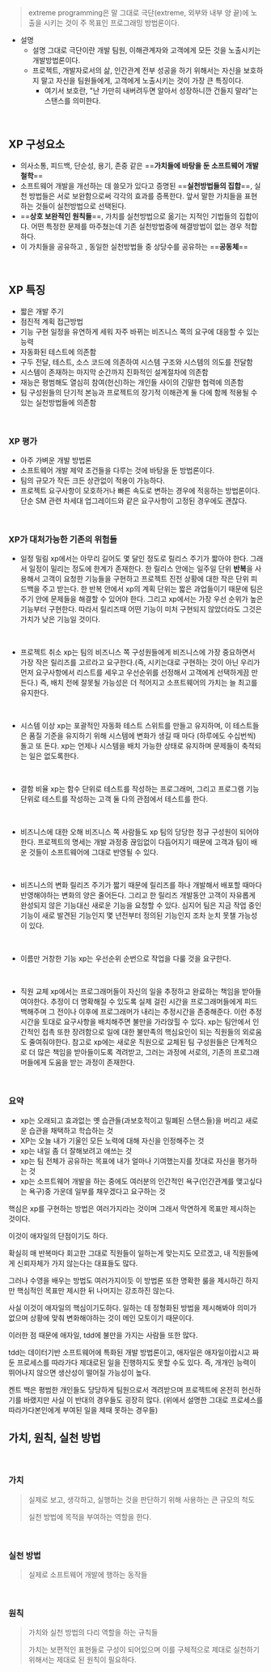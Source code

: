 > extreme programming은 말 그대로 극단(extreme, 외부와 내부 양 끝)에 노출을 시키는 것이 주 목표인 프로그래밍 방법론이다.

+ 설명
	+ 설명 그대로 극단이란 개발 팀원, 이해관계자와 고객에게 모든 것을 노출시키는 개발방법론이다.
	+ 프로젝트, 개발자로서의 삶, 인간관계 전부 성공을 하기 위해서는 자신을 보호하지 말고 자신을 팀원들에게, 고객에게 노출시키는 것이 가장 큰 특징이다.
		+ 여기서 보호란, "난 가만히 내버려두면 알아서 성장하니깐 건들지 말라"는 스탠스를 의미한다.

<br>

## XP 구성요소

+ 의사소통, 피드백, 단순성, 용기, 존중 같은 ==**가치들에 바탕을 둔 소프트웨어 개발 철학**==
+ 소프트웨어 개발을 개선하는 데 쓸모가 있다고 증명된 ==**실천방법들의 집합**==, 실천 방법들은 서로 보완함으로써 각각의 효과를 증폭한다.
  앞서 말한 가치들을 표현하는 것들이 실천방법으로 선택된다.
+ ==**상호 보완적인 원칙들**==, 가치를 실천방법으로 옮기는 지적인 기법들의 집합이다.
  어떤 특정한 문제를 마주쳤는데 기존 실천방법중에 해결방법이 없는 경우 적합하다.
+ 이 가치들을 공유하고 , 동일한 실천방법들 중 상당수를 공유하는 ==**공동체**==


<br>

## XP 특징

+ 짧은 개발 주기
+ 점진적 계획 접근방법
+ 기능 구현 일정을 유연하게 세워 자주 바뀌는 비즈니스 쪽의 요구에 대응할 수 있는 능력
+ 자동화된 테스트에 의존함
+ 구두 전달, 테스트, 소스 코드에 의존하여 시스템 구조와 시스템의 의도를 전달함
+ 시스템이 존재하는 마지막 순간까지 진화적인 설계절차에 의존함
+ 재능은 평범해도 열심히 참여(헌신)하는 개인들 사이의 긴말한 협력에 의존함
+ 팀 구성원들의 단기적 본능과 프로젝트의 장기적 이해관계 둘 다에 함께 적용될 수 있는 실천방법들에 의존함

<br>


### XP 평가

+ 아주 가벼운 개발 방법론
+ 소프트웨어 개발 제약 조건들을 다루는 것에 바탕을 둔 방법론이다.
+ 팀의 규모가 작든 크든 상관없이 적용이 가능하다.
+ 프로젝트 요구사항이 모호하거나 빠른 속도로 변하는 경우에 적응하는 방법론이다. 단순 SM 관련 차세대 업그레이드와 같은 요구사항이 고정된 경우에도 괜찮다.


<br>

### XP가 대처가능한 기존의 위험들

+ 일정 밀림
	xp에서는 아무리 길어도 몇 달인 정도로 릴리스 주기가 짧아야 한다.
	그래서 일정이 밀리는 정도에 한계가 존재한다.
	한 릴리스 안에는 일주일 단위 **반복**을 사용해서 고객이 요청한 기능들을 구현하고 프로젝트 진전 상황에 대한 작은 단위 피드백을 주고 받는다.
	한 반복 안에서 xp의 계획 단위는 짧은 과업들이기 때문에 팀은 주기 안에 문제들을 해결할 수 있어야 한다.
	그리고 xp에서는 가장 우선 순위가 높은 기능부터 구현한다. 따라서 릴리즈때 어떤 기능이 미처 구현되지 않았더라도 그것은 가치가 낮은 기능일 것이다.

&emsp;&emsp;
+ 프로젝트 취소
	xp는 팀의 비즈니스 쪽 구성원들에게 비즈니스에 가장 중요하면서 가장 작은 릴리즈를 고르라고 요구한다.(즉, 시키는대로 구현하는 것이 아닌 우리가 먼저 요구사항에서 리스트를 세우고 우선순위를 선정해서 고객에게 선택하게끔 만든다.)
	즉, 배치 전에 잘못될 가능성은 더 적어지고 소프트웨어의 가치는 늘 최고를 유지한다.

&emsp;&emsp;
+ 시스템 이상
	xp는 포괄적인 자동화 테스트 스위트를 만들고 유지하며, 이 테스트들은 품질 기준을 유지하기 위해 시스템에 변화가 생길 때 마다 (하루에도 수십번씩) 돌고 또 돈다.
	xp는 언제나 시스템을 배치 가능한 상태로 유지하며 문제들이 축적되는 일은 없도록한다.

&emsp;&emsp;
+ 결함 비율
	xp는 함수 단위로 테스트를 작성하는 프로그래머, 
	그리고 프로그램 기능 단위로 테스트를 작성하는 고객 둘 다의 관점에서 테스트를 한다.

&emsp;&emsp;
+ 비즈니스에 대한 오해
	비즈니스 쪽 사람들도 xp 팀의 당당한 정규 구성원이 되어야한다.
	프로젝트의 명세는 개발 과정중 끊임없이 다듬어지기 때문에 고객과 팀이 배운 것들이 소프트웨어에 그대로 반영될 수 있다.

&emsp;&emsp;
+ 비즈니스의 변화
	릴리즈 주기가 짧기 때문에 릴리즈를 하나 개발해서 배포할 때마다 반영해야하는 변화의 양은 줄어든다.
	그리고 한 릴리즈 개발동안 고객이 자유롭게 완성되지 않은 기능대신 새로운 기능을 요청할 수 있다.
	심지어 팀은 지금 작업 중인 기능이 새로 발견된 기능인지 몇 년전부터 정의된 기능인지 조차 눈치 못챌 가능성이 있다.

&emsp;&emsp;
+ 이름만 거창한 기능
	xp는 우선순위 순번으로 작업을 다룰 것을 요구한다.

&emsp;&emsp;
+ 직원 교체
	xp에서는 프로그래머들이 자신의 일을 추정하고 완료하는 책임을 받아들여야한다.
	추정이 더 명확해질 수 있도록 실제 걸린 시간을 프로그래머들에게 피드백해주며 그 전이나 이후에 프로그래머가 내리는 추정시간을 존중해준다.
	이런 추정시간을 토대로 요구사항을 배치해주면 불만을 가라앉힐 수 있다.
	xp는 팀안에서 인간적인 접촉 또한 장려함으로 일에 대한 불만족의 핵심요인이 되는 직원들의 외로움도 줄여줘야한다.
	참고로 xp에는 새로운 직원으로 교체된 팀 구성원들은 단계적으로 더 많은 책임을 받아들이도록 격려받고, 그러는 과정에 서로의, 기존의 프로그래머들에게 도움을 받는 과정이 존재한다.

<br>

### 요약

+ xp는 오래되고 효과없는 옛 습관들(과보호적이고 밀폐된 스탠스들)을 버리고 새로운 습관을 채택하고 학습하는 것
+ XP는 오늘 내가 기울인 모든 노력에 대해 자신을 인정해주는 것
+ xp는 내일 좀 더 잘해보려고 애쓰는 것
+ xp는 팀 전체가 공유하는 목표에 내가 얼마나 기여했는지를 잣대로 자신을 평가하는 것
+ xp는 소프트웨어 개발을 하는 중에도 여러분의 인간적인 욕구(인간관계를 맺고싶다는 욕구)중 가운데 일부를 채우겠다고 요구하는 것


핵심은 xp를 구현하는 방법은 여러가지라는 것이며 그래서 막연하게 목표만 제시하는 것이다.

이것이 애자일의 단점이기도 하다.

확실히 매 반복마다 회고한 그대로 직원들이 일하는게 맞는지도 모르겠고, 내 직원들에게 신뢰자체가 가지 않는다는 대표들도 많다.

그러나 수영을 배우는 방법도 여러가지이듯 이 방법론 또한 명확한 룰을 제시하긴 하지만 핵심적인 목표만 제시한 뒤 나머지는 강조하진 않는다.

사실 이것이 애자일의 핵심이기도하다. 일하는 데 정형화된 방법을 제시해봐야 의미가 없으며 상황에 맞춰 변화해야하는 것이 메인 모토이기 때문이다.

이러한 점 때문에 애자일, tdd에 불만을 가지는 사람들 또한 많다.

tdd는 데이터기반 소프트웨어에 특화된 개발 방법론이고, 애자일은 애자일이랍시고 짜둔 프로세스를 따라가다 제대로된 일을 진행하지도 못할 수도 있다. 즉, 개개인 능력이 뛰어나지 않으면 생산성이 떨어질 가능성이 높다.

켄트 백은 평범한 개인들도 당당하게 팀원으로서 격려받으며 프로젝트에 온전히 헌신하기를 바랬지만 사실 이 반대의 경우들도 굉장히 많다. (위에서 설명한 그대로 프로세스를 따라가다본인에게 부여된 일을 제때 못하는 경우들)


## 가치, 원칙, 실천 방법


<br>

### 가치

>  실제로 보고, 생각하고, 실행하는 것을 판단하기 위해 사용하는 큰 규모의 척도
>  
>  실천 방법에 목적을 부여하는 역할을 한다.

<br>

### 실천 방법

> 실제로 소프트웨어 개발에 행하는 동작들

<br>

### 원칙

> 가치와 실천 방법의 다리 역할을 하는 규칙들
> 
> 가치는 보편적인 표현들로 구성이 되어있으며 이를 구체적으로 제대로 실천하기 위해서는 제대로 된 원칙이 필요하다.


<br>

